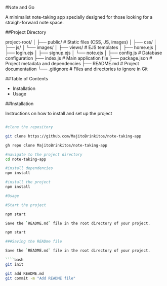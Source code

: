 
#Note and Go

A minimalist note-taking app specially designed for those looking for a straigh-forward note space.

##Project Directory

project-root/
│
├── public/             # Static files (CSS, JS, images)
│   ├── css/
│   ├── js/
│   └── images/
│
├── views/              # EJS templates
│   ├── home.ejs
│   ├── login.ejs
│   ├── signup.ejs
│   └── note.ejs
│
├── config.js           # Database configuration
├── index.js            # Main application file
├── package.json        # Project metadata and dependencies
├── README.md           # Project documentation
└── .gitignore          # Files and directories to ignore in Git


##Table of Contents

- Installation
- Usage

##Installation

Instructions on how to install and set up the project

```bash

#clone the repository

git clone https://github.com/MajitoBrinkitos/note-taking-app

gh repo clone MajitoBrinkitos/note-taking-app

#navigate to the project directory
cd note-taking-app

#install dependencies
npm install

#install the project
npm install

#Usage

#Start the project

npm start

Save the `README.md` file in the root directory of your project.

npm start

###Saving the READme file

Save the `README.md` file in the root directory of your project.

````bash
git init

git add README.md
git commit -m "Add README file"


